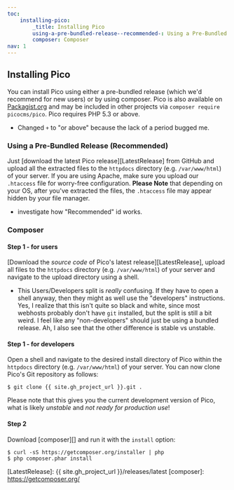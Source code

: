 ```yaml
---
toc:
    installing-pico:
        _title: Installing Pico
        using-a-pre-bundled-release--recommended-: Using a Pre-Bundled Release
        composer: Composer
nav: 1
---
```


## Installing Pico

You can install Pico using either a pre-bundled release (which we'd recommend for new users) or by using composer. Pico is also available on [Packagist.org][] and may be included in other projects via `composer require picocms/pico`. Pico requires PHP 5.3 or above.

* Changed `+` to "or above" because the lack of a period bugged me.

### Using a Pre-Bundled Release (Recommended)

Just [download the latest Pico release][LatestRelease] from GitHub and upload all the extracted files to the `httpdocs` directory (e.g. `/var/www/html`) of your server.  If you are using Apache, make sure you upload our `.htaccess` file for worry-free configuration.  **Please Note** that depending on your OS, after you've extracted the files, the `.htaccess` file may appear hidden by your file manager.

* investigate how "Recommended" id works.

### Composer

#### Step 1 - for users
[Download the *source code* of Pico's latest release][LatestRelease], upload all files to the `httpdocs` directory (e.g. `/var/www/html`) of your server and navigate to the upload directory using a shell.

* This Users/Developers split is *really* confusing.  If they have to open a shell anyway, then they might as well use the "developers" instructions.  Yes, I realize that this isn't quite so black and white, since most webhosts probably don't have `git` installed, but the split is still a bit weird.  I feel like any "non-developers" should just be using a bundled release.  Ah, I also see that the other difference is stable vs unstable.

#### Step 1 - for developers
Open a shell and navigate to the desired install directory of Pico within the `httpdocs` directory (e.g. `/var/www/html`) of your server. You can now clone Pico's Git repository as follows:
<pre><code>$ git clone {{ site.gh_project_url }}.git .</code></pre>
Please note that this gives you the current development version of Pico, what is likely *unstable* and *not ready for production use*!

#### Step 2
Download [composer][] and run it with the `install` option:
<pre><code>$ curl -sS https://getcomposer.org/installer | php
$ php composer.phar install</code></pre>

[Packagist.org]: http://packagist.org/packages/picocms/pico
[LatestRelease]: {{ site.gh_project_url }}/releases/latest
[composer]: https://getcomposer.org/
